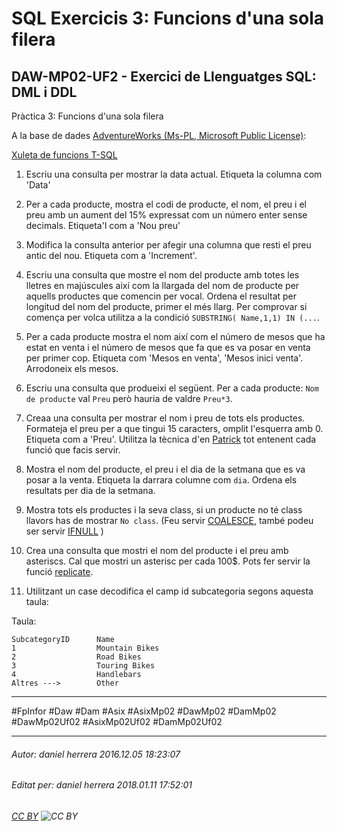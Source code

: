 # SQL Exercicis 3: Funcions d'una sola filera
## DAW-MP02-UF2 - Exercici de Llenguatges SQL: DML i DDL
Pràctica 3: Funcions d'una sola filera

A la base de dades [AdventureWorks (Ms-PL, Microsoft Public License)](https://msftdbprodsamples.codeplex.com/):

[Xuleta de funcions T-SQL](https://docs.microsoft.com/en-us/sql/t-sql/functions/functions)

1. Escriu una consulta per mostrar la data actual. Etiqueta la columna com 'Data'

2. Per a cada producte, mostra el codi de producte, el nom, el preu i el preu amb un aument del 15% expressat com un número enter sense decimals. Etiqueta'l com a 'Nou preu'

3. Modifica la consulta anterior per afegir una columna que resti el preu antic del nou. Etiqueta com a 'Increment'.

4. Escriu una consulta que mostre el nom del producte amb totes les lletres en majúscules així com la llargada del nom de producte per aquells productes que comencin per vocal. Ordena el resultat per longitud del nom del producte, primer el més llarg. Per comprovar si comença per volca utilitza a la condició `SUBSTRING( Name,1,1) IN (...`.

5. Per a cada producte mostra el nom així com el número de mesos que ha estat en venta i el número de mesos que fa que es va posar en venta per primer cop. Etiqueta com 'Mesos en venta', 'Mesos inici venta'. Arrodoneix els mesos.

6. Escriu una consulta que produeixi el següent. Per a cada producte: `Nom de producte` val `Preu` però hauria de valdre `Preu*3`.

7. Creaa una consulta per mostrar el nom i preu de tots els productes. Formateja el preu per a que tingui 15 caracters, omplit l'esquerra amb 0. Etiqueta com a 'Preu'. Utilitza la tècnica d'en [Patrick](http://stackoverflow.com/a/5540118/842935) tot entenent cada funció que facis servir.

8. Mostra el nom del producte, el preu i el dia de la setmana que es va posar a la venta. Etiqueta la darrara columne com `dia`. Ordena els resultats per dia de la setmana.

9. Mostra tots els productes i la seva class, si un producte no té class llavors has de mostrar `No class`. (Feu servir [COALESCE](https://docs.microsoft.com/en-us/sql/t-sql/language-elements/coalesce-transact-sql), també podeu ser servir [IFNULL](https://docs.microsoft.com/en-us/sql/t-sql/functions/isnull-transact-sql) )

10. Crea una consulta que mostri el nom del producte i el preu amb asteriscs. Cal que mostri un asterisc per cada 100$. Pots fer servir la funció [replicate](https://msdn.microsoft.com/en-us/library/ms174383.aspx).

11. Utilitzant un case decodifica el camp id subcategoria segons aquesta taula:

Taula: 

    SubcategoryID      Name
    1                  Mountain Bikes
    2                  Road Bikes
    3                  Touring Bikes
    4                  Handlebars
    Altres --->        Other

---

#FpInfor #Daw #Dam #Asix #AsixMp02 #DawMp02 #DamMp02 #DawMp02Uf02 #AsixMp02Uf02 #DamMp02Uf02

---

###### Autor: daniel herrera 2016.12.05 18:23:07
###### Editat per: daniel herrera 2018.01.11 17:52:01
###### [CC BY](https://creativecommons.org/licenses/by/4.0/) ![CC BY](https://licensebuttons.net/l/by/3.0/80x15.png)
